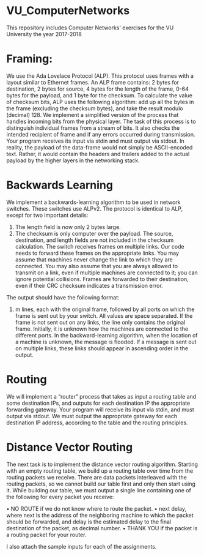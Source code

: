 # VU_ComputerNetworks

This repository includes Computer Networks' exercises for the VU University the year 2017-2018


# Framing:

We use the Ada Lovelace Protocol (ALP). This protocol uses frames with a layout similar to Ethernet frames. An ALP frame contains: 2 bytes for destination, 2 bytes for source, 4 bytes for the length of the frame, 0-64 bytes for the payload, and 1 byte for the checksum.
To calculate the value of checksum bits, ALP uses the following algorithm: add up all the bytes in the frame (excluding the checksum bytes), and take the result modulo (decimal) 128.
We implement a simplified version of the process that handles incoming bits from the physical layer. The task of this process is to distinguish individual frames from a stream of bits. It also checks the intended recipient of frame and if any errors occurred during transmission. Your program receives its input via stdin and must output via stdout.
In reality, the payload of the data-frame would not simply be ASCII-encoded text. Rather, it would contain the headers and trailers added to the actual payload by the higher layers in the networking stack.


# Backwards Learning

We implement a backwards-learning algorithm to be used in network switches. These switches use ALPv2. The protocol is identical to ALP, except for two important details:
1. The length field is now only 2 bytes large.
2. The checksum is only computer over the payload. The source, destination, and length fields are not included in the checksum calculation.
The switch receives frames on multiple links. Our code needs to forward these frames on the appropriate links. You may assume that machines never change the link to which they are connected. You may also assume that you are always allowed to transmit on a link, even if multiple machines are connected to it; you can ignore potential collisions. Frames are forwarded to their destination, even if their CRC checksum indicates a transmission error.

The output should have the following format:
1. m lines, each with the original frame, followed by all ports on which the frame is sent out by your switch. All values are space separated. If the frame is not sent out on any links, the line only contains the original frame.
Initially, it is unknown how the machines are connected to the different ports. In the backward-learning algorithm, when the location of a machine is unknown, the message is flooded. If a message is sent out on multiple links, these links should appear in ascending order in the output.


# Routing

We will implement a “router” process that takes as input a routing table and some destination IPs, and outputs for each destination IP the appropriate forwarding gateway. Your program will receive its input via stdin, and must output via stdout.
We must output the appropriate gateway for each destination IP address, according to the table and the routing principles.


# Distance Vector Routing

The next task is to implement the distance vector routing algorithm. Starting with an empty routing table, we build up a routing table over time from the routing packets we receive. There are data packets interleaved with the routing packets, so we cannot build our table first and only then start using it. While building our table, we must output a single line containing one of the following for every packet you receive:

• NO ROUTE if we do not know where to route the packet.
• next delay, where next is the address of the neighboring machine to which the packet should be forwarded,
  and delay is the estimated delay to the final destination of the packet, as decimal number.
• THANK YOU if the packet is a routing packet for your router.




I also attach the sample inputs for each of the assignments.
